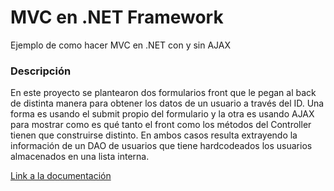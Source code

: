 # MVC en .NET Framework
Ejemplo de como hacer MVC en .NET con y sin AJAX

### Descripción

En este proyecto se plantearon dos formularios front que le pegan al back de distinta manera para obtener los datos de un usuario a través del ID. Una forma es usando el submit propio del formulario y la otra es usando AJAX para mostrar como es qué tanto el front como los métodos del Controller tienen que construirse distinto.
En ambos casos resulta extrayendo la información de un DAO de usuarios que tiene hardcodeados los usuarios almacenados en una lista interna.

[Link a la documentación](https://docs.microsoft.com/en-us/aspnet/mvc/overview/getting-started/introduction/getting-started)
